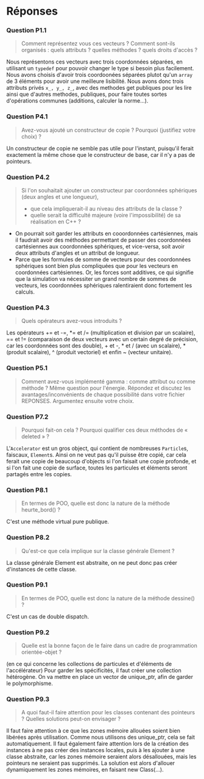 # Réponses

### Question P1.1

> Comment représentez vous ces vecteurs ? Comment sont-ils organisés : quels attributs ? quelles méthodes ? quels droits d'accès ?

Nous représentons ces vecteurs avec trois coordonnées séparées, en utilisant un `typedef` pour pouvoir changer le type
si besoin plus facilement. Nous avons choisis d'avoir trois coordoonées séparées plutot qu'un `array` de 3 éléments
 pour avoir une meilleure lisibilité.
 Nous avons donc trois attributs privés `x_, y_, z_`, avec des methodes get publiques pour les lire
ainsi que d'autres methodes, publiques, pour faire toutes sortes d'opérations communes (additions, calculer la norme...).

### Question P4.1
> Avez-vous ajouté un constructeur de copie ? Pourquoi (justifiez votre choix) ?

Un constructeur de copie ne semble pas utile pour l'instant, puisqu'il ferait exactement la même chose que le constructeur de base,
car il n'y a pas de pointeurs.

### Question P4.2
> Si l'on souhaitait ajouter un constructeur par coordonnées sphériques (deux angles et une longueur),
>    - que cela impliquerait-il au niveau des attributs de la classe ?
>    - quelle serait la difficulté majeure (voire l'impossibilité) de sa réalisation en C++ ?

- On pourrait soit garder les attributs en cooordonnées cartésiennes, mais il faudrait
avoir des méthodes permettant de passer des coordonnées cartésiennes aux coordonnées sphériques, et vice-versa, soit
avoir deux attributs d'angles et un attribut de longueur.
- Parce que les formules de somme de vecteurs pour des coordonnées sphériques sont bien plus compliquées que pour les
vecteurs en coordonnées cartésiennes. Or, les forces sont additives, ce qui signifie que la simulation va nécessiter un
grand nombre de sommes de vecteurs, les coordonnées sphériques ralentiraient donc fortement les calculs.

### Question P4.3
> Quels opérateurs avez-vous introduits ?

Les opérateurs += et -=, *= et /= (multiplication et division par un scalaire), == et !=  (comparaison de
deux vecteurs avec un certain degré de précision, car les coordonnées sont des double), +
 et -, * et / (avec un scalaire), * (produit scalaire), ^ (produit vectoriel) et enfin ~ (vecteur unitaire).


### Question P5.1
> Comment avez-vous implémenté gamma : comme attribut ou comme méthode ? Même question pour l'énergie.
	Répondez et discutez les avantages/inconvénients de chaque possibilité dans votre fichier REPONSES. Argumentez ensuite votre choix.


### Question P7.2 
> Pourquoi fait-on cela ? Pourquoi qualifier ces deux méthodes de « deleted » ? 

L'`Accelerator` est un gros object, qui contient de nombreuses `Particle`s, 
faiscaux, `Element`s. Ainsi on ne veut pas qu'il puisse être copié, 
car cela ferait une copie de beaucoup d'objects si l'on faisait une copie 
profonde, et si l'on fait une copie de surface, toutes les particules et
éléments seront partagés entre les copies.


### Question P8.1
> En termes de POO, quelle est donc la nature de la méthode heurte_bord() ?

C'est une méthode virtual pure publique.


### Question P8.2
> Qu'est-ce que cela implique sur la classe générale Element ?

La classe générale Element est abstraite, on ne peut donc pas créer
d'instances de cette classe.


### Question P9.1
> En termes de POO, quelle est donc la nature de la méthode dessine() ?

C'est un cas de double dispatch.



### Question P9.2
> Quelle est la bonne façon de le faire dans un cadre de programmation orientée-objet ?

(en ce qui concerne les collections de particules et d'éléments de l'accélérateur)
Pour garder les spécificités, il faut créer une collection hétérogène. On va mettre en place
un vector de unique_ptr, afin de garder le polymorphisme.



### Question P9.3
> A quoi faut-il faire attention pour les classes contenant des pointeurs ? Quelles solutions peut-on envisager ?

Il faut faire attention à ce que les zones mémoire allouées soient
bien libérées après utilisation. Comme nous utilisons des unique_ptr,
cela se fait automatiquement. Il faut également faire attention lors de la
création des instances à ne pas créer des instances locales, puis à les ajouter
à une classe abstraite, car les zones mémoire seraient alors désallouées, mais
les pointeurs ne seraient pas supprimés. La solution est alors d'allouer dynamiquement
les zones mémoires, en faisant new Class(...).
